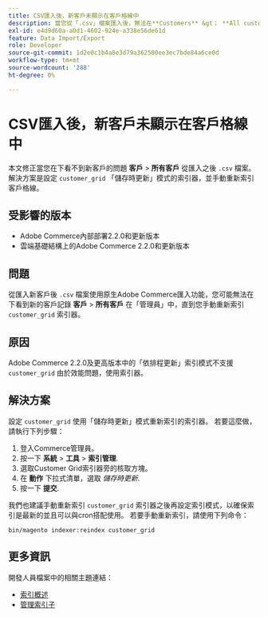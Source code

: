 ```yaml
---
title: CSV匯入後，新客戶未顯示在客戶格線中
description: 當您從「.csv」檔案匯入後，無法在**Customers** &gt； **All customers**下方看到新客戶時，本文提供此問題的修正。 解決方案是將'customer_grid'索引器設為「儲存時更新」模式，並手動重新索引客戶網格。
exl-id: e4d9d60a-a0d1-4602-924e-a338e56de61d
feature: Data Import/Export
role: Developer
source-git-commit: 1d2e0c1b4a8e3d79a362500ee3ec7bde84a6ce0d
workflow-type: tm+mt
source-wordcount: '288'
ht-degree: 0%

---
```


# CSV匯入後，新客戶未顯示在客戶格線中

本文修正當您在下看不到新客戶的問題 **客戶** > **所有客戶** 從匯入之後 `.csv` 檔案。 解決方案是設定 `customer_grid` 「儲存時更新」模式的索引器，並手動重新索引客戶格線。

## 受影響的版本

* Adobe Commerce內部部署2.2.0和更新版本
* 雲端基礎結構上的Adobe Commerce 2.2.0和更新版本

## 問題

從匯入新客戶後 `.csv` 檔案使用原生Adobe Commerce匯入功能，您可能無法在下看到新的客戶記錄 **客戶** > **所有客戶** 在「管理員」中，直到您手動重新索引 `customer_grid` 索引器。

## 原因

Adobe Commerce 2.2.0及更高版本中的「依排程更新」索引模式不支援 `customer_grid` 由於效能問題，使用索引器。

## 解決方案

設定 `customer_grid` 使用「儲存時更新」模式重新索引的索引器。 若要這麼做，請執行下列步驟：

1. 登入Commerce管理員。
1. 按一下 **系統** > **工具** > **索引管理**.
1. 選取Customer Grid索引器旁的核取方塊。
1. 在 **動作** 下拉式清單，選取 *儲存時更新*.
1. 按一下 **提交**.

我們也建議手動重新索引 `customer_grid` 索引器之後再設定索引模式，以確保索引是最新的並且可以與cron搭配使用。 若要手動重新索引，請使用下列命令：

`bin/magento indexer:reindex customer_grid`

## 更多資訊

開發人員檔案中的相關主題連結：

* [索引概述](https://devdocs.magento.com/guides/v2.3/extension-dev-guide/indexing.html)
* [管理索引子](https://devdocs.magento.com/guides/v2.3/config-guide/cli/config-cli-subcommands-index.html)
